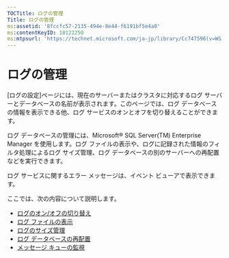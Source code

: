 ```yaml
---
TOCTitle: ログの管理
Title: ログの管理
ms:assetid: '8fccfc57-2135-494e-8e44-f6191bf5e4a0'
ms:contentKeyID: 18122250
ms:mtpsurl: 'https://technet.microsoft.com/ja-jp/library/Cc747596(v=WS.10)'
---
```


ログの管理
==========

\[ログの設定\]ページには、現在のサーバーまたはクラスタに対応するログ サーバーとデータベースの名前が表示されます。このページでは、ログ データベースの情報を表示できる他、ログ サービスのオンとオフを切り替えることができます。

ログ データベースの管理には、Microsoft® SQL Server(TM) Enterprise Manager を使用します。ログ ファイルの表示や、ログに記録された情報のフィルタ処理によるログ サイズ管理、ログ データベースの別のサーバーへの再配置などを実行できます。

ログ サービスに関するエラー メッセージは、イベント ビューアで表示できます。

ここでは、次の内容について説明します。

-   [ログのオン/オフの切り替え](https://technet.microsoft.com/50ccd827-2d39-41e7-a395-3d5f5836869b)
-   [ログ ファイルの表示](https://technet.microsoft.com/2dc9ed54-76d8-4721-ba93-194845de726a)
-   [ログのサイズ管理](https://technet.microsoft.com/431b32b3-02f0-4666-b52c-183eb65154fd)
-   [ログ データベースの再配置](https://technet.microsoft.com/34ea8045-dc94-422e-9601-29927cfc1534)
-   [メッセージ キューの監視](https://technet.microsoft.com/a7109399-3a84-4681-874b-f6ea1646b0a0)
